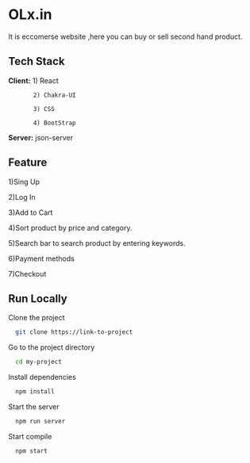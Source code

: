 
# OLx.in

It is eccomerse website ,here you can buy or sell second hand product.


## Tech Stack

**Client:**  1) React

           2) Chakra-UI

           3) CSS

           4) BootStrap

**Server:** json-server


## Feature

 1)Sing Up

 2)Log In

 3)Add to Cart

 4)Sort product by price and category.

 5)Search bar to search product by entering keywords.

 6)Payment methods
 
 7)Checkout

## Run Locally

Clone the project

```bash
  git clone https://link-to-project
```

Go to the project directory

```bash
  cd my-project
```

Install dependencies

```bash
  npm install
```

Start the server

```bash
  npm run server
```
Start compile

```bash
  npm start
```



